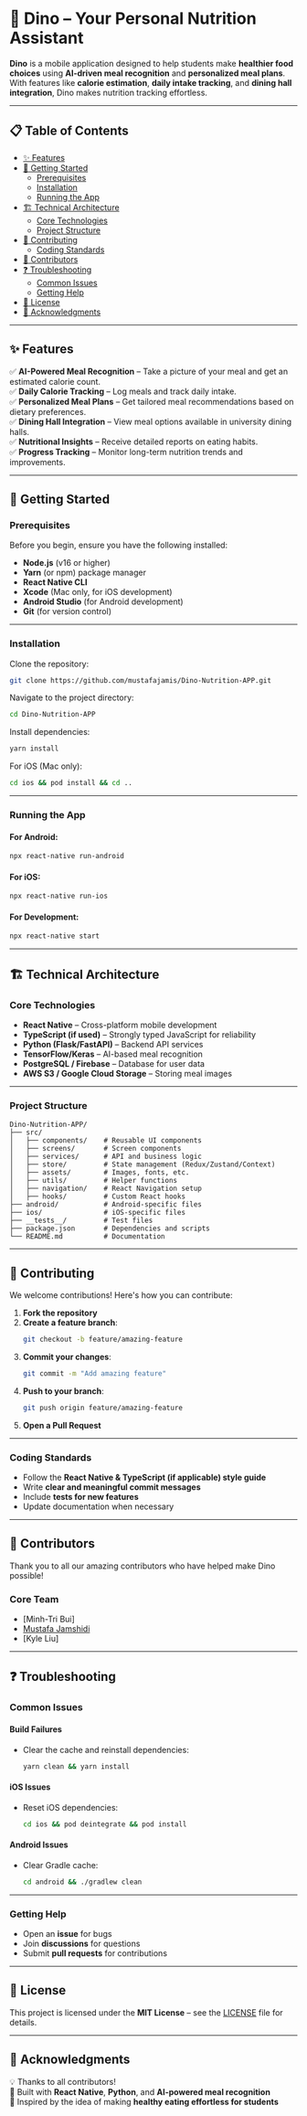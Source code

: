 # 🚀 Dino – Your Personal Nutrition Assistant  

**Dino** is a mobile application designed to help students make **healthier food choices** using **AI-driven meal recognition** and **personalized meal plans**. With features like **calorie estimation**, **daily intake tracking**, and **dining hall integration**, Dino makes nutrition tracking effortless.

---

## 📋 Table of Contents  

- [✨ Features](#-features)  
- [🚀 Getting Started](#-getting-started)  
  - [Prerequisites](#prerequisites)  
  - [Installation](#installation)  
  - [Running the App](#running-the-app)  
- [🏗 Technical Architecture](#-technical-architecture)  
  - [Core Technologies](#core-technologies)  
  - [Project Structure](#project-structure)  
- [🤝 Contributing](#-contributing)  
  - [Coding Standards](#coding-standards)  
- [👥 Contributors](#-contributors)  
- [❓ Troubleshooting](#-troubleshooting)  
  - [Common Issues](#common-issues)  
  - [Getting Help](#getting-help)  
- [📄 License](#-license)  
- [🎉 Acknowledgments](#-acknowledgments)  

---

## ✨ Features  

✅ **AI-Powered Meal Recognition** – Take a picture of your meal and get an estimated calorie count.  
✅ **Daily Calorie Tracking** – Log meals and track daily intake.  
✅ **Personalized Meal Plans** – Get tailored meal recommendations based on dietary preferences.  
✅ **Dining Hall Integration** – View meal options available in university dining halls.  
✅ **Nutritional Insights** – Receive detailed reports on eating habits.  
✅ **Progress Tracking** – Monitor long-term nutrition trends and improvements.  

---

## 🚀 Getting Started  

### Prerequisites  

Before you begin, ensure you have the following installed:  

- **Node.js** (v16 or higher)  
- **Yarn** (or npm) package manager  
- **React Native CLI**  
- **Xcode** (Mac only, for iOS development)  
- **Android Studio** (for Android development)  
- **Git** (for version control)  

---

### Installation  

Clone the repository:  
```sh
git clone https://github.com/mustafajamis/Dino-Nutrition-APP.git
```

Navigate to the project directory:  
```sh
cd Dino-Nutrition-APP
```

Install dependencies:  
```sh
yarn install
```

For iOS (Mac only):  
```sh
cd ios && pod install && cd ..
```

---

### Running the App  

#### For Android:  
```sh
npx react-native run-android
```

#### For iOS:  
```sh
npx react-native run-ios
```

#### For Development:  
```sh
npx react-native start
```

---

## 🏗 Technical Architecture  

### Core Technologies  

- **React Native** – Cross-platform mobile development  
- **TypeScript (if used)** – Strongly typed JavaScript for reliability  
- **Python (Flask/FastAPI)** – Backend API services  
- **TensorFlow/Keras** – AI-based meal recognition  
- **PostgreSQL / Firebase** – Database for user data  
- **AWS S3 / Google Cloud Storage** – Storing meal images  

---

### Project Structure  

```
Dino-Nutrition-APP/
├── src/
│   ├── components/    # Reusable UI components
│   ├── screens/       # Screen components
│   ├── services/      # API and business logic
│   ├── store/         # State management (Redux/Zustand/Context)
│   ├── assets/        # Images, fonts, etc.
│   ├── utils/         # Helper functions
│   ├── navigation/    # React Navigation setup
│   ├── hooks/         # Custom React hooks
├── android/           # Android-specific files
├── ios/               # iOS-specific files
├── __tests__/         # Test files
├── package.json       # Dependencies and scripts
└── README.md          # Documentation
```

---

## 🤝 Contributing  

We welcome contributions! Here's how you can contribute:  

1. **Fork the repository**  
2. **Create a feature branch**:  
   ```sh
   git checkout -b feature/amazing-feature
   ```
3. **Commit your changes**:  
   ```sh
   git commit -m "Add amazing feature"
   ```
4. **Push to your branch**:  
   ```sh
   git push origin feature/amazing-feature
   ```
5. **Open a Pull Request**  

---

### Coding Standards  

- Follow the **React Native & TypeScript (if applicable) style guide**  
- Write **clear and meaningful commit messages**  
- Include **tests for new features**  
- Update documentation when necessary  

---

## 👥 Contributors  

Thank you to all our amazing contributors who have helped make Dino possible!

### Core Team

- [Minh-Tri Bui]
- [Mustafa Jamshidi](https://github.com/mustafajamis)
- [Kyle Liu]

---

## ❓ Troubleshooting  

### Common Issues  

#### **Build Failures**  

- Clear the cache and reinstall dependencies:  
  ```sh
  yarn clean && yarn install
  ```

#### **iOS Issues**  

- Reset iOS dependencies:  
  ```sh
  cd ios && pod deintegrate && pod install
  ```

#### **Android Issues**  

- Clear Gradle cache:  
  ```sh
  cd android && ./gradlew clean
  ```

---

### Getting Help  

- Open an **issue** for bugs  
- Join **discussions** for questions  
- Submit **pull requests** for contributions  

---

## 📄 License  

This project is licensed under the **MIT License** – see the [LICENSE](LICENSE) file for details.  

---

## 🎉 Acknowledgments  

💡 Thanks to all contributors!  
🚀 Built with **React Native**, **Python**, and **AI-powered meal recognition**  
📢 Inspired by the idea of making **healthy eating effortless for students**  

